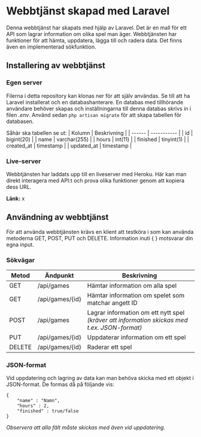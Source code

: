 # Webbtjänst skapad med Laravel
Denna webbtjänst har skapats med hjälp av Laravel. Det är en mall för ett API som lagrar information om olika spel man äger.
Webbtjänsten har funktioner för att hämta, uppdatera, lägga till och radera data. Det finns även en implementerad sökfunktion.

## Installering av webbtjänst

### Egen server
Filerna i detta repository kan klonas ner för att själv användas. Se till att ha Laravel installerat och en databashanterare. En databas med tillhörande användare
behöver skapas och inställningarna till denna databas skrivs in i filen *.env*. Använd sedan `php artisan migrate` för att skapa tabellen för databasen.

Såhär ska tabellen se ut:
| Kolumn | Beskrivning |
| ------ | ----------- |
| id | bigint(20) |
| name | varchar(255) |
| hours | int(11) |
| finished | tinyint(1) |
| created_at | timestamp |
| updated_at | timestamp |

### Live-server
Webbtjänsten har laddats upp till en liveserver med Heroku. Här kan man direkt interagera med API:t och prova olika funktioner genom att kopiera dess URL.

**Länk:** x

## Användning av webbtjänst
För att använda webbtjänsten krävs en klient att testköra i som kan använda metoderna GET, POST, PUT och DELETE. Information inuti { } motsvarar din egna input.

### Sökvägar
| Metod | Ändpunkt | Beskrivning |
| ----- | -------- | ----------- |
| GET | /api/games | Hämtar information om alla spel |
| GET | /api/games/{id} | Hämtar information om spelet som matchar angett ID |
| POST | /api/games | Lagrar information om ett nytt spel *(kräver att information skickas med t.ex. JSON-format)* |
| PUT | /api/games/{id} | Uppdaterar information om ett spel |
| DELETE | /api/games/{id} | Raderar ett spel |

### JSON-format
Vid uppdatering och lagring av data kan man behöva skicka med ett objekt i JSON-format. De formas då på följande vis:
```
{
    "name" : "Namn",
    "hours" : 2,
    "finished" : true/false
}
```
*Observera att alla fält måste skickas med även vid uppdatering.*
